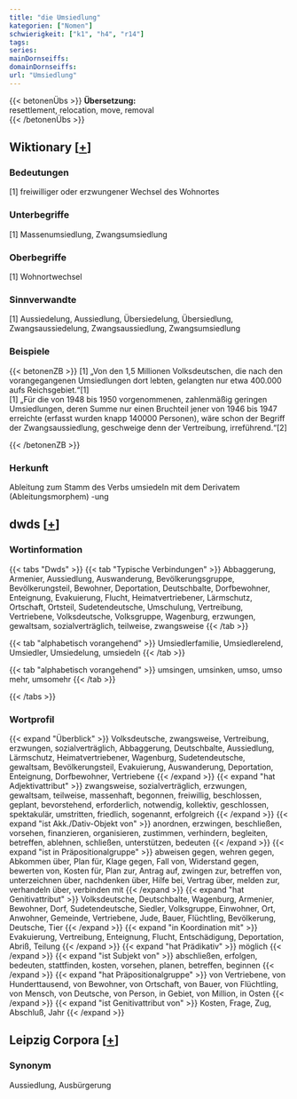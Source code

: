```yaml
---
title: "die Umsiedlung"
kategorien: ["Nomen"]
schwierigkeit: ["k1", "h4", "r14"]
tags:
series:
mainDornseiffs:
domainDornseiffs:
url: "Umsiedlung"
---
```


{{< betonenÜbs >}}
**Übersetzung:**  
resettlement, relocation, move, removal  
{{< /betonenÜbs >}}

## Wiktionary [[+](https://de.wiktionary.org/wiki/Umsiedlung)]

### Bedeutungen
[1] freiwilliger oder erzwungener Wechsel des Wohnortes  

### Unterbegriffe
[1] Massenumsiedlung, Zwangsumsiedlung  

### Oberbegriffe
[1] Wohnortwechsel  

### Sinnverwandte
[1] Aussiedelung, Aussiedlung, Übersiedelung, Übersiedlung, Zwangsaussiedelung, Zwangsaussiedlung, Zwangsumsiedlung  

### Beispiele
{{< betonenZB >}}
[1] „Von den 1,5 Millionen Volksdeutschen, die nach den vorangegangenen Umsiedlungen dort lebten, gelangten nur etwa 400.000 aufs Reichsgebiet.“[1]  
[1] „Für die von 1948 bis 1950 vorgenommenen, zahlenmäßig geringen Umsiedlungen, deren Summe nur einen Bruchteil jener von 1946 bis 1947 erreichte (erfasst wurden knapp 140000 Personen), wäre schon der Begriff der Zwangsaussiedlung, geschweige denn der Vertreibung, irreführend.“[2]  

{{< /betonenZB >}}
### Herkunft
Ableitung zum Stamm des Verbs umsiedeln mit dem Derivatem (Ableitungsmorphem) -ung  



## dwds [[+](https://www.dwds.de/wb/Umsiedlung)]

### Wortinformation
{{< tabs "Dwds" >}}
{{< tab "Typische Verbindungen" >}}
Abbaggerung, Armenier, Aussiedlung, Auswanderung, Bevölkerungsgruppe, Bevölkerungsteil, Bewohner, Deportation, Deutschbalte, Dorfbewohner, Enteignung, Evakuierung, Flucht, Heimatvertriebener, Lärmschutz, Ortschaft, Ortsteil, Sudetendeutsche, Umschulung, Vertreibung, Vertriebene, Volksdeutsche, Volksgruppe, Wagenburg, erzwungen, gewaltsam, sozialverträglich, teilweise, zwangsweise
{{< /tab >}}

{{< tab "alphabetisch vorangehend" >}}
Umsiedlerfamilie, Umsiedlerelend, Umsiedler, Umsiedelung, umsiedeln
{{< /tab >}}

{{< tab "alphabetisch vorangehend" >}}
umsingen, umsinken, umso, umso mehr, umsomehr
{{< /tab >}}

{{< /tabs >}}

### Wortprofil
{{< expand "Überblick" >}} Volksdeutsche, zwangsweise, Vertreibung, erzwungen, sozialverträglich, Abbaggerung, Deutschbalte, Aussiedlung, Lärmschutz, Heimatvertriebener, Wagenburg, Sudetendeutsche, gewaltsam, Bevölkerungsteil, Evakuierung, Auswanderung, Deportation, Enteignung, Dorfbewohner, Vertriebene {{< /expand >}}
{{< expand "hat Adjektivattribut" >}} zwangsweise, sozialverträglich, erzwungen, gewaltsam, teilweise, massenhaft, begonnen, freiwillig, beschlossen, geplant, bevorstehend, erforderlich, notwendig, kollektiv, geschlossen, spektakulär, umstritten, friedlich, sogenannt, erfolgreich {{< /expand >}}
{{< expand "ist Akk./Dativ-Objekt von" >}} anordnen, erzwingen, beschließen, vorsehen, finanzieren, organisieren, zustimmen, verhindern, begleiten, betreffen, ablehnen, schließen, unterstützen, bedeuten {{< /expand >}}
{{< expand "ist in Präpositionalgruppe" >}} abweisen gegen, wehren gegen, Abkommen über, Plan für, Klage gegen, Fall von, Widerstand gegen, bewerten von, Kosten für, Plan zur, Antrag auf, zwingen zur, betreffen von, unterzeichnen über, nachdenken über, Hilfe bei, Vertrag über, melden zur, verhandeln über, verbinden mit {{< /expand >}}
{{< expand "hat Genitivattribut" >}} Volksdeutsche, Deutschbalte, Wagenburg, Armenier, Bewohner, Dorf, Sudetendeutsche, Siedler, Volksgruppe, Einwohner, Ort, Anwohner, Gemeinde, Vertriebene, Jude, Bauer, Flüchtling, Bevölkerung, Deutsche, Tier {{< /expand >}}
{{< expand "in Koordination mit" >}} Evakuierung, Vertreibung, Enteignung, Flucht, Entschädigung, Deportation, Abriß, Teilung {{< /expand >}}
{{< expand "hat Prädikativ" >}} möglich {{< /expand >}}
{{< expand "ist Subjekt von" >}} abschließen, erfolgen, bedeuten, stattfinden, kosten, vorsehen, planen, betreffen, beginnen {{< /expand >}}
{{< expand "hat Präpositionalgruppe" >}} von Vertriebene, von Hunderttausend, von Bewohner, von Ortschaft, von Bauer, von Flüchtling, von Mensch, von Deutsche, von Person, in Gebiet, von Million, in Osten {{< /expand >}}
{{< expand "ist Genitivattribut von" >}} Kosten, Frage, Zug, Abschluß, Jahr {{< /expand >}}

## Leipzig Corpora [[+](https://corpora.uni-leipzig.de/en/res?word=Umsiedlung&corpusId=deu_newscrawl-public_2018)]


### Synonym
Aussiedlung, Ausbürgerung

